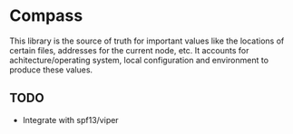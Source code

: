 # Compass
This library is the source of truth for important values like the locations of certain files, addresses for the current node, etc. It accounts for achitecture/operating system, local configuration and environment to produce these values.

## TODO
- Integrate with spf13/viper
